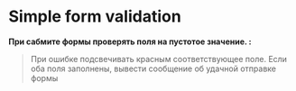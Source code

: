 # Simple form validation

<b>При сабмите формы проверять поля на пустотое значение. : </b>

> При ошибке подсвечивать красным соответствующее поле.
> Если оба поля заполнены, вывести сообщение об удачной отправке формы

